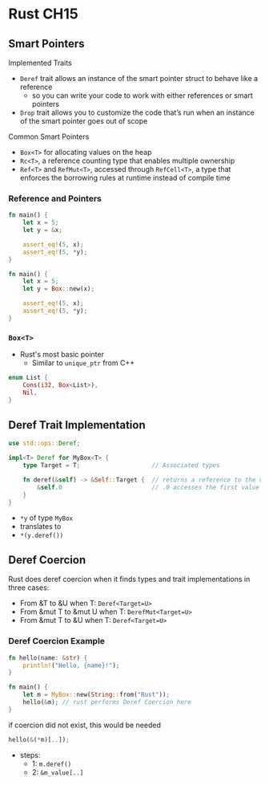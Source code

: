 # Rust CH15

## Smart Pointers

Implemented Traits

- `Deref` trait allows an instance of the smart pointer struct to behave like a reference
  - so you can write your code to work with either references or smart pointers
- `Drop` trait allows you to customize the code that’s run when an instance of the smart pointer goes out of scope

Common Smart Pointers

- `Box<T>` for allocating values on the heap
- `Rc<T>`, a reference counting type that enables multiple ownership
- `Ref<T>` and `RefMut<T>`, accessed through `RefCell<T>`, a type that enforces the borrowing rules at runtime instead of compile time

### Reference and Pointers

```rust
fn main() {
    let x = 5;
    let y = &x;

    assert_eq!(5, x);
    assert_eq!(5, *y);
}
```

```rust
fn main() {
    let x = 5;
    let y = Box::new(x);

    assert_eq!(5, x);
    assert_eq!(5, *y);
}
```

### `Box<T>`

- Rust's most basic pointer
  - Similar to `unique_ptr` from C++

```rust
enum List {
    Cons(i32, Box<List>),
    Nil,
}
```

## Deref Trait Implementation

```rust
use std::ops::Deref;

impl<T> Deref for MyBox<T> {
    type Target = T;                    // Associated types

    fn deref(&self) -> &Self::Target {  // returns a reference to the value to be accessed with * operator
        &self.0                         // .0 accesses the first value in a tuple struct
    }
}
```

- `*y` of type `MyBox`
- translates to
- `*(y.deref())`

## Deref Coercion

Rust does deref coercion when it finds types and trait implementations in three cases:

- From &T to &U when T: `Deref<Target=U>`
- From &mut T to &mut U when T: `DerefMut<Target=U>`
- From &mut T to &U when T: `Deref<Target=U>`

### Deref Coercion Example

```rust
fn hello(name: &str) {
    println!("Hello, {name}!");
}

fn main() {
    let m = MyBox::new(String::from("Rust"));
    hello(&m); // rust performs Deref Coercion here
}
```

if coercion did not exist, this would be needed

```rust
hello(&(*m)[..]);
```

- steps:
  - 1: `m.deref()`
  - 2: `&m_value[..]`